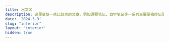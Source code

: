 ```yaml
---
title: 水文区
description: 这里会放一些比较水的文章，例如课程笔记、自学笔记等一系列主要是摘抄记录整理书籍、互联网内容的，而非个人创作的文章，又如纯粹给自己的（无营养）备忘录文章。作为一个（自认为的）技术类博客，我认为这些文章不适合展示在首页，所以放到了这个子分区。
date: '2024-3-3'
slug: "inferior"
layout: "interior"
hidden: true
---
```

